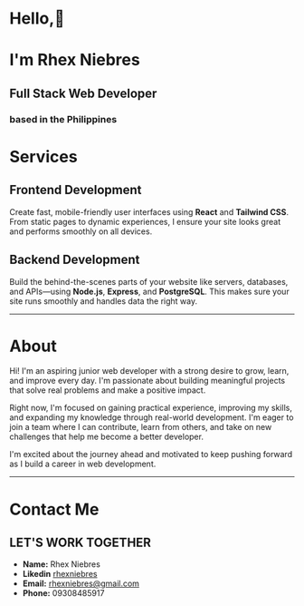 # Hello,👋 
# I'm Rhex Niebres
## Full Stack Web Developer
### based in the Philippines

# Services

## Frontend Development  
Create fast, mobile-friendly user interfaces using **React** and **Tailwind CSS**. From static pages to dynamic experiences, I ensure your site looks great and performs smoothly on all devices.

## Backend Development  
Build the behind-the-scenes parts of your website like servers, databases, and APIs—using **Node.js**, **Express**, and **PostgreSQL**. This makes sure your site runs smoothly and handles data the right way.

---

# About

Hi! I'm an aspiring junior web developer with a strong desire to grow, learn, and improve every day. I'm passionate about building meaningful projects that solve real problems and make a positive impact.  

Right now, I'm focused on gaining practical experience, improving my skills, and expanding my knowledge through real-world development. I'm eager to join a team where I can contribute, learn from others, and take on new challenges that help me become a better developer.  

I'm excited about the journey ahead and motivated to keep pushing forward as I build a career in web development.

---

# Contact Me

## LET'S WORK TOGETHER

- **Name:** Rhex Niebres  
- **Likedin** [rhexniebres](https://www.linkedin.com/in/rhexniebres)  
- **Email:** [rhexniebres@gmail.com](mailto:rhexniebres@gmail.com)  
- **Phone:** 09308485917

